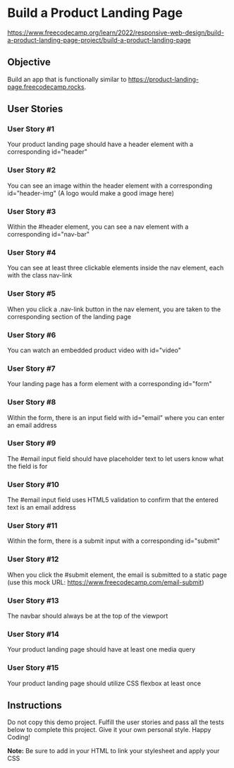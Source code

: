 # Build a Product Landing Page

https://www.freecodecamp.org/learn/2022/responsive-web-design/build-a-product-landing-page-project/build-a-product-landing-page

## Objective

Build an app that is functionally similar to https://product-landing-page.freecodecamp.rocks.

## User Stories

### User Story #1

Your product landing page should have a header element with a corresponding id="header"

### User Story #2

You can see an image within the header element with a corresponding id="header-img" (A logo would make a good image here)

### User Story #3

Within the #header element, you can see a nav element with a corresponding id="nav-bar"

### User Story #4

You can see at least three clickable elements inside the nav element, each with the class nav-link

###  User Story #5

When you click a .nav-link button in the nav element, you are taken to the corresponding section of the landing page

###  User Story #6
    
You can watch an embedded product video with id="video"

###  User Story #7

Your landing page has a form element with a corresponding id="form"

###  User Story #8

Within the form, there is an input field with id="email" where you can enter an email address

###  User Story #9

The #email input field should have placeholder text to let users know what the field is for

###  User Story #10

The #email input field uses HTML5 validation to confirm that the entered text is an email address

###  User Story #11

Within the form, there is a submit input with a corresponding id="submit"

###  User Story #12

When you click the #submit element, the email is submitted to a static page (use this mock URL: https://www.freecodecamp.com/email-submit)

###  User Story #13

The navbar should always be at the top of the viewport

###  User Story #14

Your product landing page should have at least one media query

###  User Story #15

Your product landing page should utilize CSS flexbox at least once

## Instructions

Do not copy this demo project. Fulfill the user stories and pass all the tests below to complete this project. Give it your own personal style. Happy Coding!

**Note:** Be sure to add <link rel="stylesheet" href="styles.css"> in your HTML to link your stylesheet and apply your CSS

